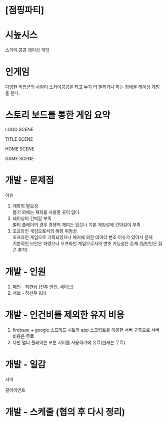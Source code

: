 # [점핑파티]
# 시높시스
스카이 콩콩 레이싱 게임

# 인게임
다양한 직업군의 사람이 스카이콩콩을 타고 누가 더 멀리가나 하는 장애물 레이싱 게임을 한다. 

# 스토리 보드를 통한 게임 요약
 
LOGO SCENE<br>

TITLE SCENE<br>

HOME SCENE<br>

GAME SCENE<br>


# 개발 - 문제점
이슈<br>
1) 재화의 필요성<BR>
 뽑기 외에는 재화를 사용할 곳이 없다.<BR> 
2) 레이싱의 긴박감 부족<BR>
 멀티 플레이의 경우 경쟁의 재미는 있으나 기본 게임성에 긴박감이 부족<BR> 
3) 오프라인 게임으로서의 해킹 위험성<BR>
  오프라인 게임으로 기획되었으나 해커에 의한 데이터 변조 이슈가 있어서 문제 <BR>
  기본적인 보안은 하였으나 오프라인 게임으로서의 변조 가능성은 존재.(일반인은 접근 불가) 

# 개발 - 인원
1) 메인 - 지한뉘 (전투 엔진, 세이브)
2) 서브 - 하선우 (UI)

# 개발 - 인건비를 제외한 유지 비용
1) firebase + google 스프레드 시트와 app 스크립트를 이용한 서버 구축으로 서버 비용은 무료
2) 다만 멀티 플레이는 포톤 서버를 사용하기에 유료(현재는 무료)

# 개발 - 일감
서버<br>

클라이언트<br>

# 개발 - 스케줄 (협의 후 다시 정리)

